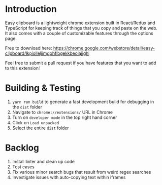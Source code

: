 # Introduction

Easy clipboard is a lightweight chrome extension built in React/Redux and TypeScript for keeping track of things that you copy and paste on the web. It also comes with a couple of customizable features through the options page.

Free to download here: https://chrome.google.com/webstore/detail/easy-clipboard/lkpiolleljimgohflbgekkbeoiajighj

Feel free to submit a pull request if you have features that you want to add to this extension!

# Building & Testing

1. `yarn run build` to generate a fast development build for debugging in the `dist` folder
2. Navigate to `chrome://extensions/` URL in Chrome
3. Turn on `developer mode` in the top right hand corner
4. Click on `Load unpacked`
5. Select the entire `dist` folder

# Backlog

1. Install linter and clean up code
2. Test cases
3. Fix various minor search bugs that result from weird regex searches
4. Investigate issues with auto-copying text within iframes